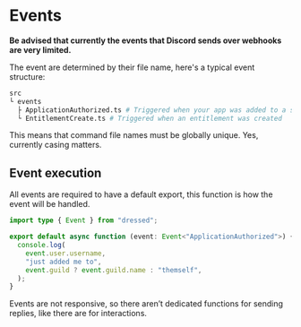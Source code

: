 # Events

**Be advised that currently the events that Discord sends over webhooks are very limited.**

The event are determined by their file name, here's a typical event
structure:

```sh
src
└ events
  ├ ApplicationAuthorized.ts # Triggered when your app was added to a server/user
  └ EntitlementCreate.ts # Triggered when an entitlement was created
```

This means that command file names must be globally unique. Yes, currently casing matters.

## Event execution

All events are required to have a default export, this function is how the event will be handled.

```ts title="src / events / ApplicationAuthorized.ts" showLineNumbers
import type { Event } from "dressed";

export default async function (event: Event<"ApplicationAuthorized">) {
  console.log(
    event.user.username,
    "just added me to",
    event.guild ? event.guild.name : "themself",
  );
}
```

Events are not responsive, so there aren’t dedicated functions for sending replies, like there are for interactions.
